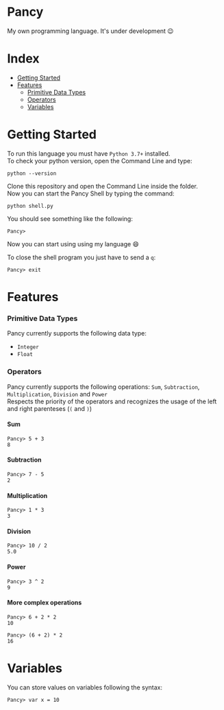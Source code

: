 # Pancy

My own programming language. It's under development :wink:

Index
=====
* [Getting Started](https://github.com/andrefpoliveira/Pancy/blob/master/README.md#getting-started)
* [Features](https://github.com/andrefpoliveira/Pancy/blob/master/README.md#features)
  * [Primitive Data Types](https://github.com/andrefpoliveira/Pancy/blob/master/README.md#primitive-data-types)
  * [Operators](https://github.com/andrefpoliveira/Pancy/blob/master/README.md#operators)
  * [Variables](https://github.com/andrefpoliveira/Pancy/blob/master/README.md#variables)

Getting Started
===============
To run this language you must have ```Python 3.7+``` installed.  
To check your python version, open the Command Line and type:

```
python --version
```

Clone this repository and open the Command Line inside the folder.  
Now you can start the Pancy Shell by typing the command:  

```
python shell.py
```

You should see something like the following:

```
Pancy> 
```

Now you can start using using my language :smile:

To close the shell program you just have to send a ```q```:
```
Pancy> exit
```

Features
==========
### Primitive Data Types
Pancy currently supports the following data type:
* ```Integer```
* ```Float```
### Operators
Pancy currently supports the following operations: ```Sum```, ```Subtraction```, ```Multiplication```, ```Division``` and ```Power```  
Respects the priority of the operators and recognizes the usage of the left and right parenteses (```(``` and ```)```)
#### Sum
```
Pancy> 5 + 3
8
```
#### Subtraction
```
Pancy> 7 - 5
2
```
#### Multiplication
```
Pancy> 1 * 3
3
```
#### Division
```
Pancy> 10 / 2
5.0
```
#### Power
```
Pancy> 3 ^ 2
9
```
#### More complex operations
```
Pancy> 6 + 2 * 2
10

Pancy> (6 + 2) * 2
16
```

Variables
=========
You can store values on variables following the syntax:
```
Pancy> var x = 10
```

